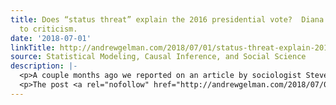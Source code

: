 ```yaml
---
title: Does “status threat” explain the 2016 presidential vote?  Diana Mutz replies
  to criticism.
date: '2018-07-01'
linkTitle: http://andrewgelman.com/2018/07/01/status-threat-explain-2016-presidential-vote-diana-mutz-replies-criticism/
source: Statistical Modeling, Causal Inference, and Social Science
description: |-
  <p>A couple months ago we reported on an article by sociologist Steve Morgan, criticizing a published paper by political scientist Diana Mutz. Mutz&#8217;s original article was called, &#8220;Status Threat, Not Economic Hardship, Explains the 2016 Presidential Vote,&#8221; and Morgan&#8217;s reply is called, &#8220;Status Threat, Material Interests, and the 2016 Presidential Vote&#8221; (it originally had the [&#8230;]</p>
  <p>The post <a rel="nofollow" href="http://andrewgelman.com/2018/07/01/st
---
```

